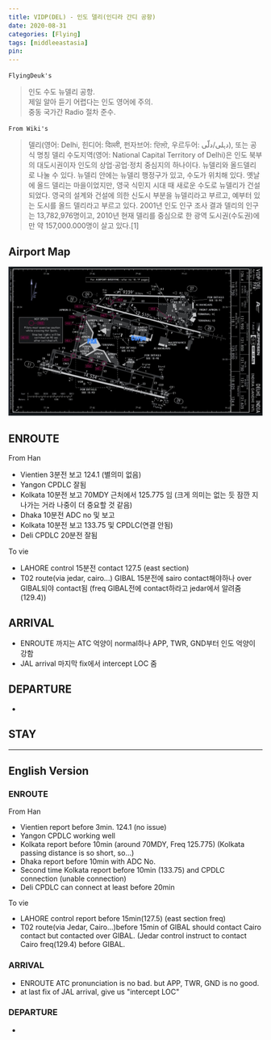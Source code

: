 ```yaml
---
title: VIDP(DEL) - 인도 델리(인디라 간디 공항)
date: 2020-08-31
categories: [Flying]
tags: [middleeastasia]
pin:
---
```


`FlyingDeuk's`
>인도 수도 뉴델리 공항. <br>
제일 알아 듣기 어렵다는 인도 영어에 주의.<br>
중동 국가간 Radio 절차 준수.

`From Wiki's`
>델리(영어: Delhi, 힌디어: दिल्ली, 펀자브어: ਦਿੱਲੀ, 우르두어: دہلی/دلّی), 또는 공식 명칭 델리 수도지역(영어: National Capital Territory of Delhi)은 인도 북부의 대도시권이자 인도의 상업·공업·정치 중심지의 하나이다. 뉴델리와 올드델리로 나눌 수 있다. 뉴델리 안에는 뉴델리 행정구가 있고, 수도가 위치해 있다. 옛날에 올드 델리는 마을이었지만, 영국 식민지 시대 때 새로운 수도로 뉴델리가 건설되었다. 영국의 설계와 건설에 의한 신도시 부분을 뉴델리라고 부르고, 예부터 있는 도시를 올드 델리라고 부르고 있다. 2001년 인도 인구 조사 결과 델리의 인구는 13,782,976명이고, 2010년 현재 델리를 중심으로 한 광역 도시권(수도권)에만 약 157,000.000명이 살고 있다.[1]

## Airport Map
![del](/img/flying/airport/del_ap.jpg)

## ENROUTE
From Han
- Vientien 3분전 보고 124.1 (별의미 없음) <br>
- Yangon CPDLC 잘됨 <br>
- Kolkata 10분전 보고 70MDY 근처에서 125.775 임 (크게 의미는 없는 듯 잠깐 지나가는 거라 나중이 더 중요할 것 같음) <br>
- Dhaka 10분전 ADC no 및 보고 <br>
- Kolkata 10분전 보고 133.75 및 CPDLC(연결 안됨) <br>
- Deli CPDLC 20분전 잘됨 <br>

To vie
- LAHORE control 15분전 contact 127.5 (east section)<br>
- T02 route(via jedar, cairo...) GIBAL 15분전에 sairo contact해야하나 over GIBAL되야 contact됨 (freq GIBAL전에 contact하라고 jedar에서 알려줌 (129.4))


## ARRIVAL
- ENROUTE 까지는 ATC 억양이 normal하나 APP, TWR, GND부터 인도 억양이 강함
- JAL arrival 마지막 fix에서 intercept LOC 줌



## DEPARTURE
-


## STAY

----------------


## English Version

### ENROUTE
From Han
- Vientien report before 3min. 124.1 (no issue)
- Yangon CPDLC working well
- Kolkata report before 10min (around 70MDY, Freq 125.775) (Kolkata passing distance is so short, so...)
- Dhaka report before 10min with ADC No.
- Second time Kolkata report before 10min (133.75) and CPDLC connection (unable connection)
- Deli CPDLC can connect at least before 20min

To vie
- LAHORE control report before 15min(127.5) (east section freq)
- T02 route(via Jedar, Cairo...)before 15min of GIBAL should contact Cairo contact but contacted over GIBAL. (Jedar control instruct to contact Cairo freq(129.4) before GIBAL.


### ARRIVAL
- ENROUTE ATC pronunciation is no bad. but APP, TWR, GND is no good.
- at last fix of JAL arrival, give us "intercept LOC"



### DEPARTURE
-

